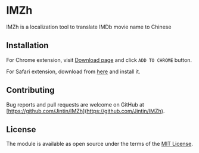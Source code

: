 # IMZh
IMZh is a localization tool to translate IMDb movie name to Chinese

## Installation
For Chrome extension, visit [Download page](https://chrome.google.com/webstore/detail/imzh/plkfiilaiekcjgahedeodpkleeajhhhd) and click `ADD TO CHROME` button.

For Safari extension, download from [here](https://github.com/ethanhuang13/IMZh/blob/master/IMZh.safariextz?raw=true) and install it.

## Contributing
Bug reports and pull requests are welcome on GitHub at [https://github.com/Jintin/IMZh](https://github.com/Jintin/IMZh).

## License
The module is available as open source under the terms of the [MIT License](http://opensource.org/licenses/MIT).


